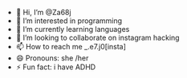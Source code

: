 - 👋 Hi, I’m @Za68j
- 👀 I’m interested in programming
- 🌱 I’m currently learning languages
- 💞️ I’m looking to collaborate on instagram hacking
- 📫 How to reach me _.e7.j0[insta]
- 😄 Pronouns: she /her
- ⚡ Fun fact: i have ADHD

<!---
Za68j/Za68j is a ✨ special ✨ repository because its `README.md` (this file) appears on your GitHub profile.
You can click the Preview link to take a look at your changes.
--->
